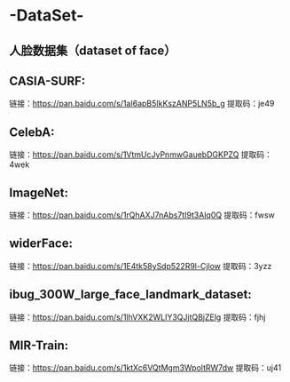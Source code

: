 # -DataSet-
## 人脸数据集（dataset of face）


## CASIA-SURF:
链接：https://pan.baidu.com/s/1aI6apB5IkKszANP5LN5b_g 
提取码：je49 

## CelebA:
链接：https://pan.baidu.com/s/1VtmUcJyPnmwGauebDGKPZQ 
提取码：4wek 

## ImageNet:
链接：https://pan.baidu.com/s/1rQhAXJ7nAbs7tI9t3Alq0Q 
提取码：fwsw 

## widerFace:
链接：https://pan.baidu.com/s/1E4tk58ySdp522R9l-Cjlow 
提取码：3yzz 

## ibug_300W_large_face_landmark_dataset:
链接：https://pan.baidu.com/s/1lhVXK2WLIY3QJjtQBjZElg 
提取码：fjhj 

## MIR-Train:
链接：https://pan.baidu.com/s/1ktXc6VQtMgm3WpoltRW7dw 
提取码：uj41 

